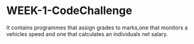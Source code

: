 # WEEK-1-CodeChallenge
It contains programmes that assign grades to marks,one that monitors a vehicles speed and one that calculates an individuals net salary.
